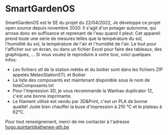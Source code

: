 # SmartGardenOS
SmartGardenOS est le SE du projet du 22/04/2022,
Je développe ce projet open source depuis novembre 2020.
Il s'agit d'un potager autonome, qui arrose donc en suffisance et reprenant de l'eau quand il pleut.
Cet appareil prend toute une série de mesures telles que la température du sol, l'humidité du sol, la température de l'air et l'humidité de l'air. Le tout pour l'afficher sur un écran, ou dans un fichier Excel pour faire des tableaux, des graphiques, ...
Si vous voulez le reproduire à votre tour, voici quelques infos:
- Les fichiers stl de la station météo et du boitier sont dans les fichiers ZIP appelés MeteoStationSTL et Boitier
- La liste des composants est maintenant disponible sous le nom de listeComposants.txt
- Pour l'impression 3D, je vous recommande la Wanhao duplicator 12, c'est une bonne imprimante.
- Le filament utilisé est vendu par 3D&Print, c'est un PLA de bonne qualité! Juste bien chauffer la buse d'impression à 210 °C et le plateau à 62°C.

Pour tout renseignement, merci de me contacter à l'adresse hugo.quintart@athenee-ath.be

